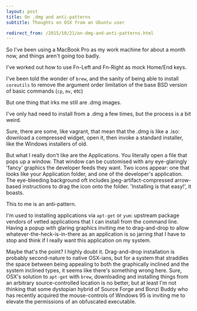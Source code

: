 ```yaml
---
layout: post
title: On .dmg and anti-patterns
subtitle: Thoughts on OSX from an Ubuntu user

redirect_from: /2015/10/21/on-dmg-and-anti-patterns.html
---
```



So I've been using a MacBook Pro as my work machine for about a month now, and things aren't going too badly.

I've worked out how to use Fn-Left and Fn-Right as mock Home/End keys.

I've been told the wonder of `brew`, and the sanity of being able to install `coreutils` to remove the argument order limitation of the base BSD version of basic commands (`cp`, `mv`, etc)

But one thing that irks me still are .dmg images.

I've only had need to install from a .dmg a few times, but the process is a bit weird.

Sure, there are some, like vagrant, that mean that the .dmg is like a .iso: download a compressed widget, open it, then invoke a standard installer, like the Windows installers of old.

But what I really don't like are the Applications. You literally open a file that pops up a window. That window can be customised with any eye-glaringly 'fancy' graphics the developer feeds they want. Two icons appear: one that looks like your Application folder, and one of the developer's application. The eye-bleeding background oft includes jpeg-artifact-compressed arrow-based instructions to drag the icon onto the folder. 'Installing is that easy!', it boasts.

This to me is an anti-pattern.

I'm used to installing applications via `apt-get` or `yum`: upstream package vendors of vetted applications that I can install from the command line. Having a popup with glaring graphics inviting me to drag-and-drop to allow whatever-the-heck-is-in-there as an application is so jarring that I have to stop and think if I really want this application on my system. 

Maybe that's the point? I highly doubt it. Drag-and-drop installation is probably second-nature to native OSX-ians, but for a system that straddles the space between being appealing to both the graphically inclined and the system inclined types, it seems like there's something wrong here. Sure, OSX's solution to `apt-get` with `brew`, downloading and installing things from an arbitrary source-controlled location is no better, but at least I'm not thinking that some dystopian hybrid of Source Forge and Bonzi Buddy who has recently acquired the mouse-controls of Windows 95 is inviting me to elevate the permissions of an obfuscated executable.  
